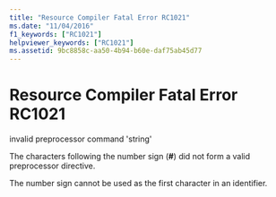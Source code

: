 ```yaml
---
title: "Resource Compiler Fatal Error RC1021"
ms.date: "11/04/2016"
f1_keywords: ["RC1021"]
helpviewer_keywords: ["RC1021"]
ms.assetid: 9bc8858c-aa50-4b94-b60e-daf75ab45d77
---
```

# Resource Compiler Fatal Error RC1021

invalid preprocessor command 'string'

The characters following the number sign (**#**) did not form a valid preprocessor directive.

The number sign cannot be used as the first character in an identifier.